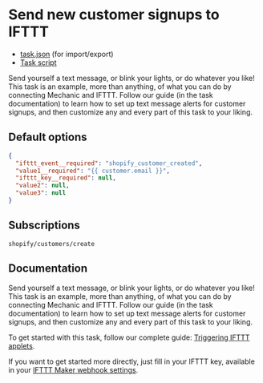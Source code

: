 # Send new customer signups to IFTTT

* [task.json](../../tasks/send-new-customer-signups-to-ifttt.json) (for import/export)
* [Task script](./script.liquid)

Send yourself a text message, or blink your lights, or do whatever you like! This task is an example, more than anything, of what you can do by connecting Mechanic and IFTTT. Follow our guide (in the task documentation) to learn how to set up text message alerts for customer signups, and then customize any and every part of this task to your liking.

## Default options

```json
{
  "ifttt_event__required": "shopify_customer_created",
  "value1__required": "{{ customer.email }}",
  "ifttt_key__required": null,
  "value2": null,
  "value3": null
}
```

## Subscriptions

```liquid
shopify/customers/create
```

## Documentation

Send yourself a text message, or blink your lights, or do whatever you like! This task is an example, more than anything, of what you can do by connecting Mechanic and IFTTT. Follow our guide (in the task documentation) to learn how to set up text message alerts for customer signups, and then customize any and every part of this task to your liking.

To get started with this task, follow our complete guide: [Triggering IFTTT applets](https://help.usemechanic.com/tutorials/triggering-ifttt-applets).

If you want to get started more directly, just fill in your IFTTT key, available in your [IFTTT Maker webhook settings](https://ifttt.com/services/maker_webhooks/settings).
